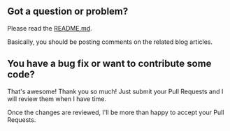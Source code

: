 ## Got a question or problem?

Please read the [README.md](README.md).

Basically, you should be posting comments on the related blog articles.

## You have a bug fix or want to contribute some code?

That's awesome! Thank you so much!
Just submit your Pull Requests and I will review them when I have time.

Once the changes are reviewed, I'll be more than happy to accept your Pull Requests.